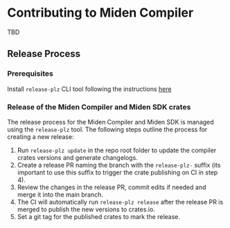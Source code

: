 # Contributing to Miden Compiler

TBD

## Release Process

### Prerequisites

Install `release-plz` CLI tool following the instructions [here](https://release-plz.ieni.dev/docs/usage/installation)

### Release of the Miden Compiler and Miden SDK crates

The release process for the Miden Compiler and Miden SDK is managed using the `release-plz` tool. The following steps outline the process for creating a new release:

1. Run `release-plz update` in the repo root folder to update the compiler crates versions and generate changelogs.
2. Create a release PR naming the branch with the `release-plz-` suffix (its important to use this suffix to trigger the crate publishing on CI in step 4).
3. Review the changes in the release PR, commit edits if needed and merge it into the main branch.
4. The CI will automatically run `release-plz release` after the release PR is merged to publish the new versions to crates.io.
5. Set a git tag for the published crates to mark the release.
